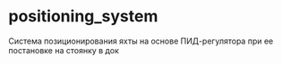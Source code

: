 # positioning_system
Система позиционирования яхты на основе ПИД-регулятора при ее постановке на стоянку в док
